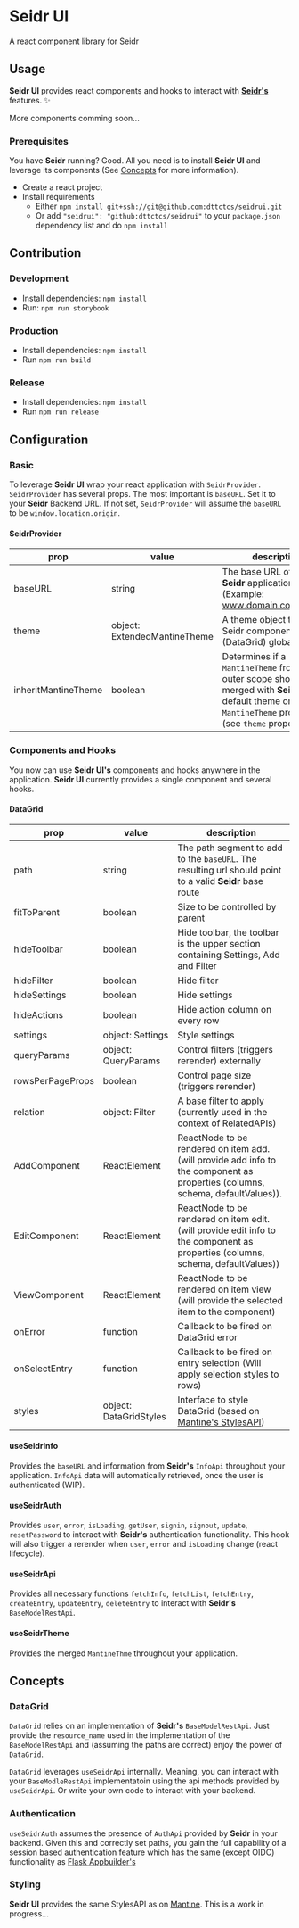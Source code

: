 # Seidr UI

A react component library for Seidr

## Usage

**Seidr UI** provides react components and hooks to interact with [**Seidr's**](https://github.com/dttctcs/seidr) features. :sparkles:

More components comming soon...

### Prerequisites

You have **Seidr** running? Good. All you need is to install **Seidr UI** and leverage its components (See [Concepts](#Concepts) for more information).

- Create a react project
- Install requirements
  - Either `npm install git+ssh://git@github.com:dttctcs/seidrui.git`
  - Or add `"seidrui": "github:dttctcs/seidrui"` to your `package.json` dependency list and do `npm install`

## Contribution

### Development

- Install dependencies: `npm install`
- Run: `npm run storybook`

### Production

- Install dependencies: `npm install`
- Run `npm run build`

### Release

- Install dependencies: `npm install`
- Run `npm run release`

## Configuration

### Basic

To leverage **Seidr UI** wrap your react application with `SeidrProvider`. `SeidrProvider` has several props. The most important is `baseURL`. Set it to your **Seidr** Backend URL. If not set, `SeidrProvider` will assume the `baseURL` to be `window.location.origin`.

#### SeidrProvider

| prop    | value                        | description                                                                                           |
| ------- | ---------------------------- | ----------------------------------------------------------------------------------------------------- |
| baseURL | string                       | The base URL of your **Seidr** application. (Example: www.domain.com/api/v1)                          |
| theme   | object: ExtendedMantineTheme | A theme object to style Seidr components (DataGrid) globally|
| inheritMantineTheme | boolean | Determines if a `MantineTheme` from an outer scope should be merged with **Seidr's** default theme or the `MantineTheme` provided (see `theme` property)|

### Components and Hooks

You now can use **Seidr UI's** components and hooks anywhere in the application. **Seidr UI** currently provides a single component and several hooks.

#### DataGrid

| prop             | value                  | description                                                                                                                     |
| ---------------- | ---------------------- | ------------------------------------------------------------------------------------------------------------------------------- |
| path             | string                 | The path segment to add to the `baseURL`. The resulting url should point to a valid **Seidr** base route                        |
| fitToParent      | boolean                | Size to be controlled by parent                                                                                                 |
| hideToolbar      | boolean                | Hide toolbar, the toolbar is the upper section containing Settings, Add and Filter                                              |
| hideFilter       | boolean                | Hide filter                                                                                                                     |
| hideSettings     | boolean                | Hide settings                                                                                                                   |
| hideActions      | boolean                | Hide action column on every row                                                                                                 |
| settings         | object: Settings       | Style settings                                                                                                                  |
| queryParams      | object: QueryParams    | Control filters (triggers rerender) externally                                                                                  |
| rowsPerPageProps | boolean                | Control page size (triggers rerender)                                                                                           |
| relation         | object: Filter         | A base filter to apply (currently used in the context of RelatedAPIs)                                                           |
| AddComponent     | ReactElement           | ReactNode to be rendered on item add. (will provide add info to the component as properties (columns, schema, defaultValues)).  |
| EditComponent    | ReactElement           | ReactNode to be rendered on item edit. (will provide edit info to the component as properties (columns, schema, defaultValues)) |
| ViewComponent    | ReactElement           | ReactNode to be rendered on item view (will provide the selected item to the component)                                         |
| onError          | function               | Callback to be fired on DataGrid error                                                                                          |
| onSelectEntry    | function               | Callback to be fired on entry selection (Will apply selection styles to rows)                                                   |
| styles           | object: DataGridStyles | Interface to style DataGrid (based on [Mantine's StylesAPI](https://mantine.dev/theming/styles-api/))                           |

#### useSeidrInfo

Provides the `baseURL` and information from **Seidr's** `InfoApi` throughout your application. `InfoApi` data will automatically retrieved, once the user is authenticated (WIP).

#### useSeidrAuth

Provides `user`, `error`, `isLoading`, `getUser`, `signin`, `signout`, `update`, `resetPassword` to interact with **Seidr's** authentication functionality. This hook will also trigger a rerender when `user`, `error` and `isLoading` change (react lifecycle).

#### useSeidrApi

Provides all necessary functions `fetchInfo`, `fetchList`, `fetchEntry`, `createEntry`, `updateEntry`, `deleteEntry` to interact with **Seidr's** `BaseModelRestApi`.

#### useSeidrTheme

Provides the merged `MantineThme` throughout your application.

## Concepts

### DataGrid

`DataGrid` relies on an implementation of **Seidr's** `BaseModelRestApi`. Just provide the `resource_name` used in the implementation of the `BaseModelRestApi` and (assuming the paths are correct) enjoy the power of `DataGrid`.

`DataGrid` leverages `useSeidrApi` internally. Meaning, you can interact with your `BaseModleRestApi` implementatoin using the api methods provided by `useSeidrApi`. Or write your own code to interact with your backend.

### Authentication

`useSeidrAuth` assumes the presence of `AuthApi` provided by **Seidr** in your backend. Given this and correctly set paths, you gain the full capability of a session based authentication feature which has the same (except OIDC) functionality as [Flask Appbuilder's](https://flask-appbuilder.readthedocs.io/en/latest/security.html)

### Styling

**Seidr UI** provides the same StylesAPI as on [Mantine](https://mantine.dev/theming/styles-api/). This is a work in progress...

